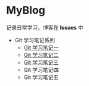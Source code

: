 # MyBlog
记录日常学习，博客在 **Issues** 中

- Git 学习笔记系列
  - [Git 学习笔记一](https://github.com/WaringHu/MyBlog/issues/3)
  - [Git 学习笔记二](https://github.com/WaringHu/MyBlog/issues/4)
  - [Git 学习笔记三](https://github.com/WaringHu/MyBlog/issues/5)
  - Git 学习笔记四
  - Git 学习笔记五
